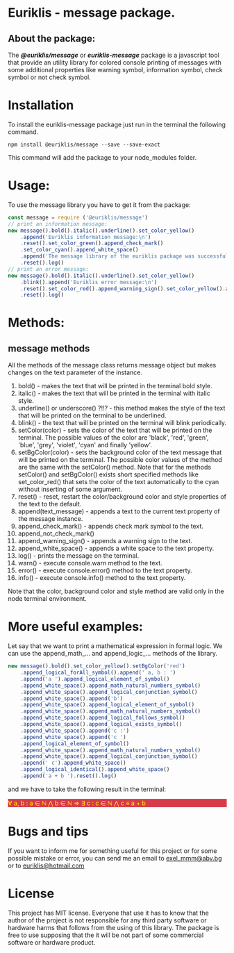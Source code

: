 # Euriklis - message package.

## About the package:

The ***@euriklis/message*** or ***euriklis-message*** package is a javascript tool that provide an utility library for colored console printing of messages with some additional properties like warning symbol, information symbol, check symbol or not check symbol. 

# Installation

To install the euriklis-message package just run in the terminal the following command.

`npm install @euriklis/message --save --save-exact`

This command will add the package to your node_modules folder.

# Usage:

To use the message library you have to get it from the package:

```js
const message = require ('@euriklis/message')
// print an information message:
new message().bold().italic().underline().set_color_yellow()
    .append('Euriklis information message:\n')
    .reset().set_color_green().append_check_mark()
    .set_color_cyan().append_white_space()
    .append('The message library of the euriklis package was successfully installed.')
    .reset().log()
// print an error message:
new message().bold().italic().underline().set_color_yellow()
    .blink().append('Euriklis error message:\n')
    .reset().set_color_red().append_warning_sign().set_color_yellow().append('The message library of the euriklis package prints error message for you.')
    .reset().log()
```

# Methods:

## message methods

All the methods of the message class returns message object but makes changes on the text parameter of the instance.
1. bold() - makes the text that will be printed in the terminal bold style.
2. italic() - makes the text that will be printed in the terminal with italic style.
3. underline() or underscore() ?!!? - this method makes the style of the text that will be printed on the terminal to be underlined.
4. blink() - the text that will be printed on the terminal will blink periodically.
5. setColor(color) - sets the color of the text that will be printed on the terminal. The possible values of the color are 'black', 'red', 'green', 'blue', 'grey', 'violet', 'cyan' and finally 'yellow'.
6. setBgColor(color) - sets the background color of the text message that will be printed on the terminal. The possible color values of the method are the same with the setColor() method. Note that for the methods setColor() and setBgColor() exists short specified methods like set_color_red() that sets the color of the text automatically to the cyan without inserting of some argument.
7. reset() - reset, restart the color/background color and style properties of the text to the default.
8. append(text_message) - appends a text to the current text property of the message instance.
9. append_check_mark() - appends check mark symbol to the text.
10. append_not_check_mark()
11. append_warning_sign() - appends a warning sign to the text.
12. append_white_space() - appends a white space to the text property.
13. log() - prints the message on the terminal. 
14. warn() - execute console.warn method to the text.
15. error() - execute console.error() method to the text property.
16. info() - execute console.info() method to the text property.


Note that the color, background color and style method are valid only in the node terminal environment.

# More useful examples:

Let say that we want to print a mathematical expression in formal logic. We can use the append_math_... and append_logic_... methods of the library.
```js
new message().bold().set_color_yellow().setBgColor('red')
    .append_logical_forAll_symbol().append(' a, b : ')
    .append('a ').append_logical_element_of_symbol()
    .append_white_space().append_math_natural_numbers_symbol()
    .append_white_space().append_logical_conjunction_symbol()
    .append_white_space().append('b')
    .append_white_space().append_logical_element_of_symbol()
    .append_white_space().append_math_natural_numbers_symbol()
    .append_white_space().append_logical_follows_symbol()
    .append_white_space().append_logical_exists_symbol()
    .append_white_space().append('c :')
    .append_white_space().append('c ')
    .append_logical_element_of_symbol()
    .append_white_space().append_math_natural_numbers_symbol()
    .append_white_space().append_logical_conjunction_symbol()
    .append(' c').append_white_space()
    .append_logical_identical().append_white_space()
    .append('a + b ').reset().log()
```
and we have to take the following result in the terminal:
<p style='background-color:#d73a49;color:yellow'> 
∀ a, b : a ∈ ℕ ⋀ b ∈ ℕ ⇒ ∃ c : c ∈ ℕ ⋀ c ≡ a + b
</p>

# Bugs and tips

If you want to inform me for something useful for this project or for some possible mistake or error, you can send me an email to exel_mmm@abv.bg or to euriklis@hotmail.com

# License

This project has MIT license. Everyone that use it has to know that the author of the project is not responsible for any third party software or hardware harms that follows from the using of this library. The package is free to use supposing that the it will be not part of some commercial software or hardware product.
